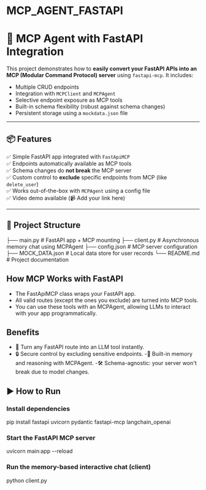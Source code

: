 # MCP_AGENT_FASTAPI
# 🚀 MCP Agent with FastAPI Integration

This project demonstrates how to **easily convert your FastAPI APIs into an MCP (Modular Command Protocol) server** using `fastapi-mcp`. It includes:

- Multiple CRUD endpoints
- Integration with `MCPClient` and `MCPAgent`
- Selective endpoint exposure as MCP tools
- Built-in schema flexibility (robust against schema changes)
- Persistent storage using a `mockdata.json` file

---

## 📦 Features

✅ Simple FastAPI app integrated with `FastApiMCP`  
✅ Endpoints automatically available as MCP tools  
✅ Schema changes do **not break** the MCP server  
✅ Custom control to **exclude** specific endpoints from MCP (like `delete_user`)  
✅ Works out-of-the-box with `MCPAgent` using a config file  
✅ Video demo available (📹 Add your link here)

---

## 📁 Project Structure

├── main.py # FastAPI app + MCP mounting
├── client.py # Asynchronous memory chat using MCPAgent
├── config.json # MCP server configuration
├── MOCK_DATA.json # Local data store for user records
└── README.md # Project documentation


## How MCP Works with FastAPI
- The FastApiMCP class wraps your FastAPI app.
- All valid routes (except the ones you exclude) are turned into MCP tools.
- You can use these tools with an MCPAgent, allowing LLMs to interact with your app programmatically.

## Benefits
- 🔧 Turn any FastAPI route into an LLM tool instantly.
- 🔒 Secure control by excluding sensitive endpoints.
-🧠 Built-in memory and reasoning with MCPAgent.
-🛠️ Schema-agnostic: your server won't break due to model changes.

## ▶️ How to Run
### Install dependencies
pip install fastapi uvicorn pydantic fastapi-mcp langchain_openai
### Start the FastAPI MCP server
uvicorn main:app --reload
### Run the memory-based interactive chat (client)
python client.py

